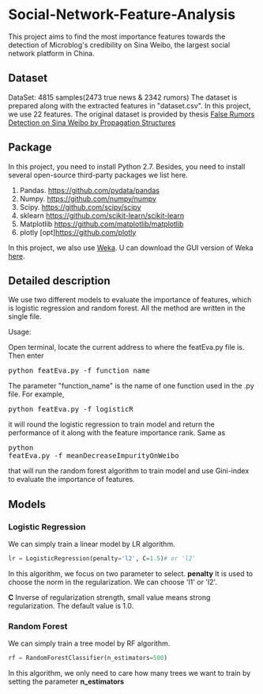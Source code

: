 # Social-Network-Feature-Analysis
This project aims to find the most importance features towards the detection of Microblog's credibility on Sina Weibo, the largest social network platform in China.

## Dataset
DataSet:
4815 samples(2473 true news & 2342 rumors)
The dataset is prepared along with the extracted features in "dataset.csv". In this project, we use 22 features.
The original dataset is provided by thesis
[False Rumors Detection on Sina Weibo by Propagation Structures](http://www.cs.sjtu.edu.cn/~kzhu/papers/kzhu-rumor.pdf)


## Package
In this project, you need to install Python 2.7. Besides, you need to install several open-source third-party packages we list here.

1. Pandas. https://github.com/pydata/pandas
2. Numpy. https://github.com/numpy/numpy
3. Scipy. https://github.com/scipy/scipy
4. sklearn https://github.com/scikit-learn/scikit-learn
5. Matplotlib https://github.com/matplotlib/matplotlib
6. plotly [opt]https://github.com/plotly

In this project, we also use [Weka](https://weka.wikispaces.com/Subversion). U can download the GUI version of Weka [here](http://www.cs.waikato.ac.nz/ml/weka/downloading.html).

## Detailed description
We use two different models to evaluate the importance of features, which is logistic regression and random forest. All the method are written in the single file. 

Usage:

Open terminal, locate the current address to where the featEva.py file is.
Then enter 
<pre>python featEva.py -f function_name</pre>
 The parameter "function_name" is the name of one function used in the .py file. For example, <pre>python featEva.py -f logisticR</pre> 
 it will round the logistic regression to train model and return the performance of it along with the feature importance rank. Same as <pre>python featEva.py -f meanDecreaseImpurityOnWeibo</pre> that will run the random forest algorithm to train model and use Gini-index to evaluate the importance of features.

## Models
### Logistic Regression
We can simply train a linear model by LR algorithm.
```Python
lr = LogisticRegression(penalty='l2', C=1.5)# or 'l2'
```
In this algorithm, we focus on two parameter to select.
**penalty**
    It is used to choose the norm in the regularization. We can choose 'l1' or 'l2'.

**C**
    Inverse of regularization strength, small value means strong regularization. The default value is 1.0.

### Random Forest
We can simply train a tree model by RF algorithm.
```Python
rf = RandomForestClassifier(n_estimators=500)
```
In this algorithm, we only need to care how many trees we want to train by setting the parameter **n_estimators**